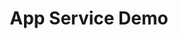 ---
title: App Service Demo
layout: default
parent: App Platform
nav_order: 1
has_children: true
---
